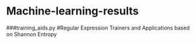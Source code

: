 # Machine-learning-results
###training_aids.py
#Regular Expression Trainers and Applications based on Shannon Entropy
